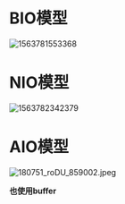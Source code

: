 # BIO模型

![1563781553368](//wx4.sinaimg.cn/mw690/006Al9Egly1g58ommhvqpj30bv068gm7.jpg)

# NIO模型

![1563782342379](//wx1.sinaimg.cn/mw690/006Al9Egly1g58ommkhxej30ih0djdh8.jpg)

# AIO模型

![180751_roDU_859002.jpeg](https://static.oschina.net/uploads/space/2018/0512/180751_roDU_859002.jpeg)

**也使用buffer**